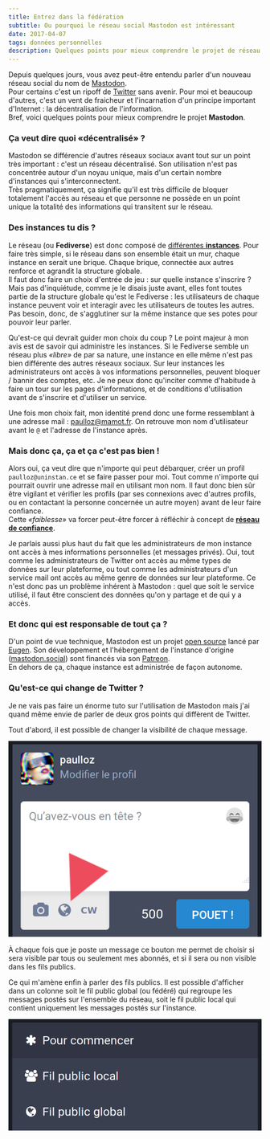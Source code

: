 ```yaml
---
title: Entrez dans la fédération
subtitle: Ou pourquoi le réseau social Mastodon est intéressant
date: 2017-04-07
tags: données personnelles
description: Quelques points pour mieux comprendre le projet de réseau social Mastodon
---
```


Depuis quelques jours, vous avez peut-être entendu parler d'un nouveau réseau social du nom de [Mastodon](https://twitter.com/pauljoannon/status/850024246755635200).  
Pour certains c'est un ripoff de [Twitter](https://twitter.com) sans avenir. Pour moi et beaucoup d'autres, c'est un vent de fraicheur et l'incarnation d'un principe important d'Internet&nbsp;: la décentralisation de l'information.  
Bref, voici quelques points pour mieux comprendre le projet **Mastodon**.

<!--more-->

### Ça veut dire quoi «décentralisé»&nbsp;?
Mastodon se différencie d'autres réseaux sociaux avant tout sur un point très important&nbsp;: c'est un réseau décentralisé. Son utilisation n'est pas concentrée autour d'un noyau unique, mais d'un certain nombre d'instances qui s'interconnectent.  
Très pragmatiquement, ça signifie qu'il est très difficile de bloquer totalement l'accès au réseau et que personne ne possède en un point unique la totalité des informations qui transitent sur le réseau.

### Des instances tu dis&nbsp;?
Le réseau (ou **Fediverse**) est donc composé de [différentes **instances**](https://instances.mastodon.xyz/). Pour faire  très simple, si le réseau dans son ensemble était un mur, chaque instance en serait une brique. Chaque brique, connectée aux autres renforce et agrandit la structure globale.  
Il faut donc faire un choix d'entrée de jeu&nbsp;: sur quelle instance s'inscrire&nbsp;? Mais pas d'inquiétude, comme je le disais juste avant, elles font toutes partie de la structure globale qu'est le Fediverse&nbsp;: les utilisateurs de chaque instance peuvent voir et interagir avec les utilisateurs de toutes les autres. Pas besoin, donc, de s'agglutiner sur la même instance que ses potes pour pouvoir leur parler.  

Qu'est-ce qui devrait guider mon choix du coup&nbsp;? Le point majeur à mon avis est de savoir qui administre les instances. Si le Fediverse semble un réseau plus *«libre»* de par sa nature, une instance en elle même n'est pas bien différente des autres réseaux sociaux. Sur leur instances les administrateurs ont accès à vos informations personnelles, peuvent bloquer / bannir des comptes, etc. Je ne peux donc qu'inciter comme d'habitude à faire un tour sur les pages d'informations, et de conditions d'utilisation avant de s'inscrire et d'utiliser un service.  

Une fois mon choix fait, mon identité prend donc une forme ressemblant à une adresse mail&nbsp;: [paulloz@mamot.fr](https://mamot.fr/@paulloz). On retrouve mon nom d'utilisateur avant le `@` et l'adresse de l'instance après.

### Mais donc ça, ça et ça c'est pas bien&nbsp;!
Alors oui, ça veut dire que n'importe qui peut débarquer, créer un profil `paulloz@uninstan.ce` et se faire passer pour moi. Tout comme n'importe qui pourrait ouvrir une adresse mail en utilisant mon nom. Il faut donc bien sûr être vigilant et vérifier les profils (par ses connexions avec d'autres profils, ou en contactant la personne concernée un autre moyen) avant de leur faire confiance.  
Cette *«faiblesse»* va forcer peut-être forcer à réfléchir à concept de [**réseau de confiance**](https://fr.wikipedia.org/wiki/Toile_de_confiance).  

Je parlais aussi plus haut du fait que les administrateurs de mon instance ont accès à mes informations personnelles (et messages privés). Oui, tout comme les administrateurs de Twitter ont accès au même types de données sur leur plateforme, ou tout comme les administrateurs d'un service mail ont accès au même genre de données sur leur plateforme. Ce n'est donc pas un problème inhérent à Mastodon&nbsp;: quel que soit le service utilisé, il faut être conscient des données qu'on y partage et de qui y a accès.

### Et donc qui est responsable de tout ça&nbsp;?
D'un point de vue technique, Mastodon est un projet [open source](https://github.com/tootsuite/mastodon) lancé par [Eugen](https://mastodon.social/@Gargron). Son développement et l'hébergement de l'instance d'origine ([mastodon.social](https://mastodon.social)) sont financés via son [Patreon](https://www.patreon.com/user?u=619786).  
En dehors de ça, chaque instance est administrée de façon autonome.

### Qu'est-ce qui change de Twitter&nbsp;?
Je ne vais pas faire un énorme tuto sur l'utilisation de Mastodon mais j'ai quand même envie de parler de deux gros points qui diffèrent de Twitter.  

Tout d'abord, il est possible de changer la visibilité de chaque message.  

![](/content/blog/2017/04/entrez-dans-la-federation/confidentialite.jpg)

À chaque fois que je poste un message ce bouton me permet de choisir si sera visible par tous ou seulement mes abonnés, et si il sera ou non visible dans les fils publics.  

Ce qui m'amène enfin à parler des fils publics. Il est possible d'afficher dans un colonne soit le fil public global (ou fédéré) qui regroupe les messages postés sur l'ensemble du réseau, soit le fil public local qui contient uniquement les messages postés sur l'instance.

![](/content/blog/2017/04/entrez-dans-la-federation/fils-publics.jpg)
